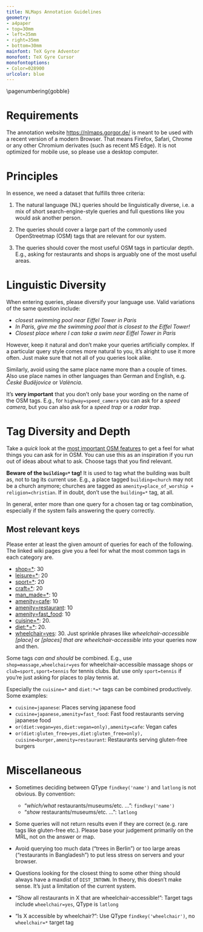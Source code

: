```yaml
---
title: NLMaps Annotation Guidelines
geometry:
- a4paper
- top=30mm
- left=35mm
- right=35mm
- bottom=30mm
mainfont: TeX Gyre Adventor
monofont: TeX Gyre Cursor
monofontoptions:
- Color=028900
urlcolor: blue
---
```

\pagenumbering{gobble}
# Requirements

The annotation website https://nlmaps.gorgor.de/ is meant to be used with a
recent version of a modern Browser. That means Firefox, Safari, Chrome or any
other Chromium derivates (such as recent MS Edge). It is not optimized for
mobile use, so please use a desktop computer.

# Principles

In essence, we need a dataset that fulfills three criteria:

1. The natural language (NL) queries should be linguistically diverse, i.e. a
   mix of short search-engine-style queries and full questions like you would
   ask another person.

2. The queries should cover a large part of the commonly used OpenStreetmap
   (OSM) tags that are relevant for our system.

3. The queries should cover the most useful OSM tags in particular depth. E.g.,
   asking for restaurants and shops is arguably one of the most useful areas.

# Linguistic Diversity

When entering queries, please diversify your language use. Valid variations of
the same question include:

* _closest swimming pool near Eiffel Tower in Paris_
* _In Paris, give me the swimming pool that is closest to the Eiffel Tower!_
* _Closest place where I can take a swim near Eiffel Tower in Paris_

However, keep it natural and don’t make your queries artificially complex. If a
particular query style comes more natural to you, it’s alright to use it more
often. Just make sure that not all of you queries look alike.

Similarly, avoid using the same place name more than a couple of times. Also use
place names in other languages than German and English, e.g. _České Budějovice_
or _València_.

It’s **very important** that you don’t only base your wording on the name of the
OSM tags. E.g., for `highway=speed_camera` you can ask for a _speed camera_, but
you can also ask for a _speed trap_ or a _radar trap_.

# Tag Diversity and Depth

Take a _quick_ look at the [most important OSM
features](https://wiki.openstreetmap.org/wiki/Map_features) to get a feel for
what things you can ask for in OSM. You can use this as an inspiration if you
run out of ideas about what to ask. Choose tags that you find relevant.

**Beware of the `building=*` tag!** It is used to tag what the building was
built as, not to tag its current use. E.g., a place tagged `building=church` may
not be a church anymore; churches are tagged as
`amenity=place_of_worship + religion=christian`. If in doubt, don’t use the
`building=*` tag, at all.

In general, enter more than one query for a chosen tag or tag combination,
especially if the system fails answering the query correctly.

## Most relevant keys

Please enter at least the given amount of queries for each of the following. The
linked wiki pages give you a feel for what the most common tags in each category
are.

* [shop=*](https://wiki.openstreetmap.org/wiki/Key:shop): 30
* [leisure=*](https://wiki.openstreetmap.org/wiki/Key:leisure): 20
* [sport=*](https://wiki.openstreetmap.org/wiki/Key:sport): 20
* [craft=*](https://wiki.openstreetmap.org/wiki/Key:craft): 20
* [man_made=*](https://wiki.openstreetmap.org/wiki/Key:man_made): 10
* [amenity=cafe](https://wiki.openstreetmap.org/wiki/Tag:amenity=cafe): 10
* [amenity=restaurant](https://wiki.openstreetmap.org/wiki/Tag:amenity=restaurant): 10
* [amenity=fast_food](https://wiki.openstreetmap.org/wiki/Tag:amenity=fast_food): 10
* [cuisine=*](https://wiki.openstreetmap.org/wiki/Key:cuisine): 20.
* [diet:\*=\*](https://wiki.openstreetmap.org/wiki/Key:diet): 20.
* [wheelchair=yes](https://wiki.openstreetmap.org/wiki/Key:wheelchair): 30.
  Just sprinkle phrases like _wheelchair-accessible [place]_ or _[places] that
  are wheelchair-accessible_ into your queries now and then.

Some tags _can and should_ be combined. E.g., use `shop=massage,wheelchair=yes`
for wheelchair-accessible massage shops or `club=sport,sport=tennis` for tennis
clubs. But use only `sport=tennis` if you’re just asking for places to play
tennis at.

Especially the `cuisine=*` and `diet:*=*` tags can be combined productively. Some examples:

* `cuisine=japanese`: Places serving japanese food
* `cuisine=japanese,amenity=fast_food`: Fast food restaurants serving japanese food
* `or(diet:vegan=yes,diet:vegan=only),amenity=cafe`: Vegan cafes
* `or(diet:gluten_free=yes,diet:gluten_free=only),` `cuisine=burger,amenity=restaurant`: Restaurants serving gluten-free burgers

# Miscellaneous 

* Sometimes deciding between QType `findkey('name')` and `latlong` is not
  obvious. By convention:
  - “_which/what_ restaurants/museums/etc. …”: `findkey('name')`
  - “_show_ restaurants/museums/etc. …”: `latlong`

* Some queries will not return results even if they are correct (e.g. rare tags
  like gluten-free etc.). Please base your judgement primarily on the MRL, not
  on the answer or map.

* Avoid querying too much data (“trees in Berlin”) or too large areas
  (“restaurants in Bangladesh”) to put less stress on servers and your browser.

* Questions looking for the closest thing to some other thing should always have
  a maxdist of `DIST_INTOWN`. In theory, this doesn’t make sense. It’s just a
  limitation of the current system.

* “Show all restaurants in X that are wheelchair-accessible!”: Target tags
  include `wheelchair=yes`, QType is `latlong`

* “Is X accessible by wheelchair?”: Use QType `findkey('wheelchair')`, no
  `wheelchair=*` target tag
